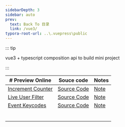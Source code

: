 ```yaml
---
sidebarDepth: 3
sidebar: auto
prev:
  text: Back To 目录
  link: /vue3/
typora-root-url: ..\.vuepress\public
---
```




::: tip

vue3 + typescript composition api to build mini project

:::



| # Preview Online                                             | Souce code                                                   | Notes                                                        |
| ------------------------------------------------------------ | ------------------------------------------------------------ | ------------------------------------------------------------ |
| [Increment Counter](https://q10viking.github.io/Mini-FrontEnd-project/33%20Increment%20Counter/vite-project/dist/) | [Source Code](https://github.com/Q10Viking/Mini-FrontEnd-project/tree/main/33%20Increment%20Counter/vite-project) | [Note](https://q10viking.github.io/minifrontendproject/28%20Increment%20Counter.html) |
| [Live User Filter](https://q10viking.github.io/Mini-FrontEnd-project/32%20Live%20User%20Filter/vanilla/dist/) | [Source Code](https://github.com/Q10Viking/Mini-FrontEnd-project/tree/main/32%20Live%20User%20Filter/refactor-by-vue) | [Note](https://q10viking.github.io/minifrontendproject/26%20Live%20User%20Filter.html#live-user-filter) |
| [Event Keycodes](https://q10viking.github.io/Mini-FrontEnd-project/34%20Event%20KeyCodes/vite-project/dist/) | [Source Code](https://github.com/Q10Viking/Mini-FrontEnd-project/tree/main/34%20Event%20KeyCodes/vite-project) | [Note](https://q10viking.github.io/minifrontendproject/29%20Event%20KeyCodes.html)                                                     |
|                                                              |                                                              |                                                              |
|                                                              |                                                              |                                                              |
|                                                              |                                                              |                                                              |
|                                                              |                                                              |                                                              |
|                                                              |                                                              |                                                              |
|                                                              |                                                              |                                                              |

